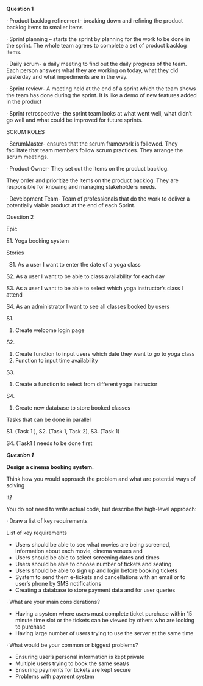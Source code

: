 **Question 1**

· Product backlog refinement- breaking down and refining the product backlog items to smaller items

· Sprint planning – starts the sprint by planning for the work to be done in the sprint. The whole team agrees to complete a set of product backlog items.

· Daily scrum- a daily meeting to find out the daily progress of the team. Each person answers what they are working on today, what they did yesterday and what impediments are in the way. 

· Sprint review- A meeting held at the end of a sprint which the team shows the team has done during the sprint. It is like a demo of new features added in the product

· Sprint retrospective- the sprint team looks at what went well, what didn’t go well and what could be improved for future sprints.


SCRUM ROLES

· ScrumMaster- ensures that the scrum framework is followed. They facilitate that team members follow scrum practices. They arrange the scrum meetings.

· Product Owner- They set out the items on the product backlog.

They order and prioritize the items on the product backlog. They are responsible for knowing and managing stakeholders needs.

· Development Team- Team of professionals that do the work to deliver a potentially viable product at the end of each Sprint.

Question 2

Epic

E1. Yoga booking system

Stories

` `S1. As a user I want to enter the date of a yoga class

S2. As a user I want to be able to class availability for each day

S3. As a user I want to be able to select which yoga instructor’s class I attend

S4. As an administrator I want to see all classes booked by users





S1.

1. Create welcome login page

S2.

1. Create function to input users which date they want to go to yoga class
1. Function to input time availability

S3.

1. Create a function to select from different yoga instructor

S4.

1. Create new database to store booked classes


Tasks that can be done in parallel

S1. (Task 1 ), S2. (Task 1, Task 2), S3. (Task 1)

S4. (Task1 ) needs to be done first

***Question 1***

**Design a cinema booking system.**

Think how you would approach the problem and what are potential ways of solving

it?

You do not need to write actual code, but describe the high-level approach:

· Draw a list of key requirements

List of key requirements

- Users should be able to see what movies are being screened, information about each movie, cinema venues and 
- Users should be able to select screening dates and times
- Users should be able to choose number of tickets and seating
- Users should be able to sign up and login before booking tickets
- System to send them e-tickets and cancellations with an email or to user’s phone by SMS notifications
- Creating a database to store payment data and for user queries

· What are your main considerations?

- Having a system where users must complete ticket purchase within 15 minute time slot or the tickets can be viewed by others who are looking to purchase
- Having large number of users trying to use the server at the same time


· What would be your common or biggest problems?

- Ensuring user’s personal information is kept private
- Multiple users trying to book the same seat/s
- Ensuring payments for tickets are kept secure
- Problems with payment system
